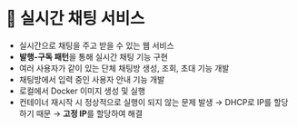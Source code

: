 # 💬 실시간 채팅 서비스

- 실시간으로 채팅을 주고 받을 수 있는 웹 서비스
- **발행-구독 패턴**을 통해 실시간 채팅 기능 구현
- 여러 사용자가 같이 있는 단체 채팅방 생성, 조회, 초대 기능 개발
- 채팅방에서 입력 중인 사용자 안내 기능 개발
- 로컬에서 Docker 이미지 생성 및 실행
- 컨테이너 재시작 시 정상적으로 실행이 되지 않는 문제 발생 
→ DHCP로 IP를 할당하기 때문
→ **고정 IP**를 할당하여 해결
